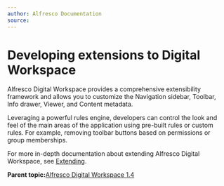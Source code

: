 ```yaml
---
author: Alfresco Documentation
source: 
---
```


# Developing extensions to Digital Workspace

Alfresco Digital Workspace provides a comprehensive extensibility framework and allows you to customize the Navigation sidebar, Toolbar, Info drawer, Viewer, and Content metadata.

Leveraging a powerful rules engine, developers can control the look and feel of the main areas of the application using pre-built rules or custom rules. For example, removing toolbar buttons based on permissions or group memberships.

For more in-depth documentation about extending Alfresco Digital Workspace, see [Extending](https://alfresco-content-app.netlify.com/#/extending/).

**Parent topic:**[Alfresco Digital Workspace 1.4](../concepts/welcome-adw.md)

